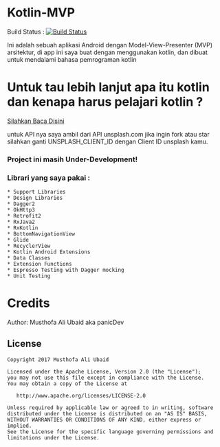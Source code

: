 # Kotlin-MVP

Build Status : [![Build Status](https://travis-ci.org/panicDev/KotlinDemo.svg?branch=master)](https://travis-ci.org/panicDev/KotlinDemo)

Ini adalah sebuah aplikasi Android dengan Model-View-Presenter (MVP) arsitektur,
di app ini saya buat dengan menggunakan kotlin,
dan dibuat untuk mendalami bahasa pemrograman kotlin

# Untuk tau lebih lanjut apa itu kotlin dan kenapa harus pelajari kotlin ?
[Silahkan Baca Disini](https://kotlinlang.org/)

untuk API nya saya ambil dari API unsplash.com
jika ingin fork atau star silahkan ganti UNSPLASH_CLIENT_ID dengan Client ID unsplash kamu.

### Project ini masih Under-Development!

### Librari yang saya pakai :

```
* Support Libraries
* Design Libraries
* Dagger2
* OkHttp3
* Retrofit2
* RxJava2
* RxKotlin
* BottomNavigationView
* Glide
* RecyclerView
* Kotlin Android Extensions
* Data Classes
* Extension Functions
* Espresso Testing with Dagger mocking
* Unit Testing
```

# Credits

Author: Musthofa Ali Ubaid aka panicDev


## License

    Copyright 2017 Musthofa Ali Ubaid

    Licensed under the Apache License, Version 2.0 (the "License");
    you may not use this file except in compliance with the License.
    You may obtain a copy of the License at

       http://www.apache.org/licenses/LICENSE-2.0

    Unless required by applicable law or agreed to in writing, software
    distributed under the License is distributed on an "AS IS" BASIS,
    WITHOUT WARRANTIES OR CONDITIONS OF ANY KIND, either express or implied.
    See the License for the specific language governing permissions and
    limitations under the License.